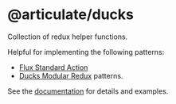 # @articulate/ducks

Collection of redux helper functions.

Helpful for implementing the following patterns:
- [Flux Standard Action](https://github.com/acdlite/flux-standard-action)
- [Ducks Modular Redux](https://github.com/erikras/ducks-modular-redux) patterns.

See the [documentation](https://github.com/articulate/ducks/blob/master/API.md) for details and examples.
